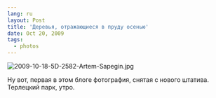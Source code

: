 ```yaml
---
lang: ru
layout: Post
title: 'Деревья, отражающиеся в пруду осенью'
date: Oct 20, 2009
tags:
  - photos
---
```


![2009-10-18-5D-2582-Artem-Sapegin.jpg](upload://2009-10-18-5D-2582-Artem-Sapegin.jpg)

Ну вот, первая в этом блоге фотография, снятая с нового штатива. Терлецкий парк, утро.
